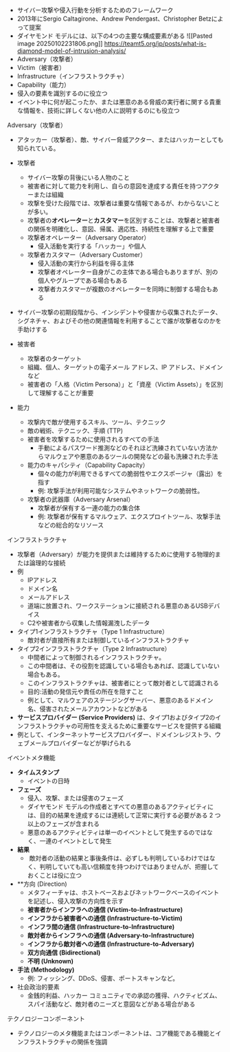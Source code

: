 - サイバー攻撃や侵入行動を分析するためのフレームワーク
- 2013年にSergio Caltagirone、Andrew Pendergast、Christopher Betzによって提案
- ダイヤモンド モデルには、以下の4つの主要な構成要素がある
![[Pasted image 20250102231806.png]]
https://teamt5.org/jp/posts/what-is-diamond-model-of-intrusion-analysis/
- Adversary（攻撃者）
- Victim（被害者）
- Infrastructure（インフラストラクチャ）
- Capability（能力）
- 侵入の要素を識別するのに役立つ
- イベント中に何が起こったか、または悪意のある脅威の実行者に関する貴重な情報を、技術に詳しくない他の人に説明するのにも役立つ


Adversary（攻撃者）
- アタッカー（攻撃者）、敵、サイバー脅威アクター、またはハッカーとしても知られている。
- 攻撃者
	- サイバー攻撃の背後にいる人物のこと
	- 被害者に対して能力を利用し、自らの意図を達成する責任を持つアクターまたは組織
	- 攻撃を受けた段階では、攻撃者は重要な情報であるが、わからないことが多い。
	- 攻撃者の**オペレーター**と**カスタマー**を区別することは、攻撃者と被害者の関係を明確化し、意図、帰属、適応性、持続性を理解する上で重要
	- 攻撃者オペレーター（Adversary Operator）
		- 侵入活動を実行する「ハッカー」や個人
	- 攻撃者カスタマー（Adversary Customer）
		- 侵入活動の実行から利益を得る主体
		- 攻撃者オペレーター自身がこの主体である場合もありますが、別の個人やグループである場合もある
		- 攻撃者カスタマーが複数のオペレーターを同時に制御する場合もある
- サイバー攻撃の初期段階から、インシデントや侵害から収集されたデータ、シグネチャ、およびその他の関連情報を利用することで誰が攻撃者なのかを手助けする

- 被害者
	- 攻撃者のターゲット
	- 組織、個人、ターゲットの電子メール アドレス、IP アドレス、ドメインなど
	- 被害者の「人格（Victim Persona）」と「資産（Victim Assets）」を区別して理解することが重要

- 能力
	- 攻撃内で敵が使用するスキル、ツール、テクニック
	- 敵の戦術、テクニック、手順 (TTP)
	- 被害者を攻撃するために使用されるすべての手法
		- 手動によるパスワード推測などのそれほど洗練されていない方法からマルウェアや悪意のあるツールの開発などの最も洗練された手法
	- 能力のキャパシティ（Capability Capacity）
		- 個々の能力が利用できるすべての脆弱性やエクスポージャ（露出）を指す
		- 例: 攻撃手法が利用可能なシステムやネットワークの脆弱性。
	- 攻撃者の武器庫（Adversary Arsenal）
		- 攻撃者が保有する一連の能力の集合体
		- 例: 攻撃者が保有するマルウェア、エクスプロイトツール、攻撃手法などの総合的なリソース


インフラストラクチャ
- 攻撃者（Adversary）が能力を提供または維持するために使用する物理的または論理的な接続
- 例
	- IPアドレス
	- ドメイン名
	- メールアドレス
	- 道端に放置され、ワークステーションに接続される悪意のあるUSBデバイス
	- C2や被害者から収集した情報漏洩したデータ
- タイプ1インフラストラクチャ（Type 1 Infrastructure）
	- 敵対者が直接所有または制御しているインフラストラクチャ
- タイプ2インフラストラクチャ（Type 2 Infrastructure）
	- 中間者によって制御されるインフラストラクチャ。
	- この中間者は、その役割を認識している場合もあれば、認識していない場合もある。
	- このインフラストラクチャは、被害者にとって敵対者として認識される
	- 目的:活動の発信元や責任の所在を隠すこと
	- 例として、マルウェアのステージングサーバー、悪意のあるドメイン名、侵害されたメールアカウントなどがある
- **サービスプロバイダー (Service Providers)** は、タイプ1およびタイプ2のインフラストラクチャの可用性を支えるために重要なサービスを提供する組織
- 例として、インターネットサービスプロバイダー、ドメインレジストラ、ウェブメールプロバイダーなどが挙げられる

イベントメタ機能
- **タイムスタンプ**
	- イベントの日時
- **フェーズ**
	- 侵入、攻撃、または侵害のフェーズ
	- ダイヤモンド モデルの作成者とすべての悪意のあるアクティビティには、目的の結果を達成するには連続して正常に実行する必要がある 2 つ以上のフェーズが含まれる
	- 悪意のあるアクティビティは単一のイベントとして発生するのではなく、一連のイベントとして発生
- **結果**
	-  敵対者の活動の結果と事後条件は、必ずしも判明しているわけではなく、判明していても高い信頼度を持つわけではありませんが、把握しておくことは役に立つ
-  **方向 (Direction)
	- メタフィーチャは、ホストベースおよびネットワークベースのイベントを記述し、侵入攻撃の方向性を示す
	- **被害者からインフラへの通信 (Victim-to-Infrastructure)**
	- **インフラから被害者への通信 (Infrastructure-to-Victim)**
	- **インフラ間の通信 (Infrastructure-to-Infrastructure)**
	- **敵対者からインフラへの通信 (Adversary-to-Infrastructure)**
	- **インフラから敵対者への通信 (Infrastructure-to-Adversary)**
	- **双方向通信 (Bidirectional)**
	- **不明 (Unknown)**
- **手法 (Methodology)**
	- 例: フィッシング、DDoS、侵害、ポートスキャンなど。
- 社会政治的要素
	- 金銭的利益、ハッカー コミュニティでの承認の獲得、ハクティビズム、スパイ活動など、敵対者のニーズと意図などがある場合がある

テクノロジーコンポーネント
- テクノロジーのメタ機能またはコンポーネントは、コア機能である機能とインフラストラクチャの関係を強調
